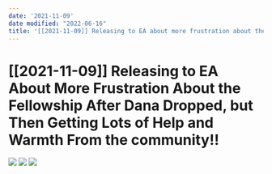 ```yaml
---
date: '2021-11-09'
date modified: "2022-06-16"
title: '[[2021-11-09]] Releasing to EA about more frustration about the fellowship after Dana dropped, but then getting lots of help and warmth from the community!!'
---
```


# [[2021-11-09]] Releasing to EA About More Frustration About the Fellowship After Dana Dropped, but Then Getting Lots of Help and Warmth From the community!!
![](https://i.imgur.com/imMDuaV.png)
![](https://i.imgur.com/XvIOQzJ.png)
![](https://i.imgur.com/zkcy5Rd.png)
